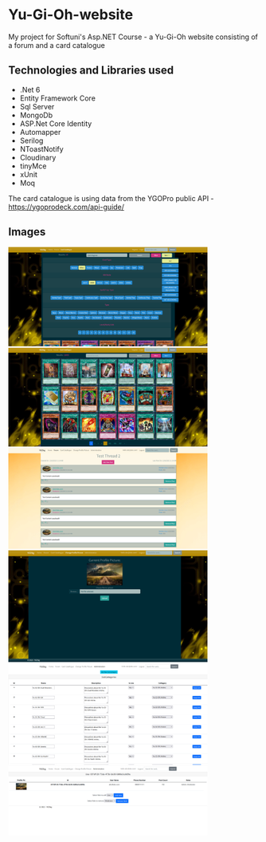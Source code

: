# Yu-Gi-Oh-website
My project for Softuni's Asp.NET Course - a Yu-Gi-Oh website consisting of a forum and a card catalogue
<h2>Technologies and Libraries used</h2>
<ul>
  <li>.Net 6</li>  
  <li>Entity Framework Core</li>
  <li>Sql Server</li>
  <li>MongoDb</li>
  <li>ASP.Net Core Identity</li>
  <li>Automapper</li>
  <li>Serilog</li>
  <li>NToastNotify</li>
  <li>Cloudinary</li>
  <li>tinyMce</li>
  <li>xUnit</li>
  <li>Moq</li>
</ul>

  The card catalogue is using data from the YGOPro public API - https://ygoprodeck.com/api-guide/
  
<h2>Images</h2>
<div>
<img src="screenshots/cardCollection.png" alt="cardCatalogue1" width="400"/>
<img src="screenshots/cardCollection2.png" alt="cardCatalogue2" width="400"/>
</div>
<div>
<img src="screenshots/forum.png" alt="forum" width="400"/>
<img src="screenshots/profilePic.png" alt="profilePic" width="400"/>
</div>
<div>
<img src="screenshots/subCattegorries.png" alt="subCategories" width="400"/>
<img src="screenshots/roles.png" alt="roles" width="400"/>
</div>